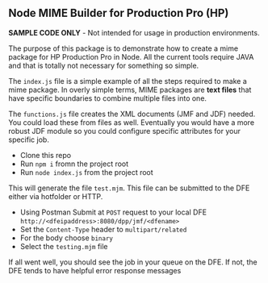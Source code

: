 ## Node MIME Builder for Production Pro (HP)

**SAMPLE CODE ONLY** - Not intended for usage in production environments.

The purpose of this package is to demonstrate how to create a mime package for HP Production Pro in Node. All the current tools require JAVA and that is totally not necessary for something so simple.

The `index.js` file is a simple example of all the steps required to make a mime package. In overly simple terms, MIME packages are **text files** that have specific boundaries to combine multiple files into one.

The `functions.js` file creates the XML documents (JMF and JDF) needed. You could load these from files as well. 
Eventually you would have a more robust JDF module so you could configure specific attributes for your specific job.

* Clone this repo
* Run `npm i` fromn the project root
* Run `node index.js` from the project root

This will generate the file `test.mjm`. This file can be submitted to the DFE either via hotfolder or HTTP.

* Using Postman Submit at `POST` request to your local DFE `http://<dfeipaddress>:8080/dpp/jmf/<dfename>`
* Set the `Content-Type` header to `multipart/related`
* For the body choose `binary`
* Select the `testing.mjm` file

If all went well, you should see the job in your queue on the DFE. If not, the DFE tends to have helpful error response messages

